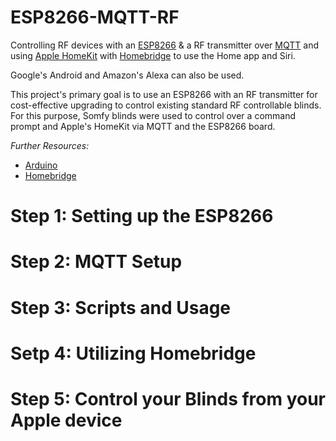 # ESP8266-MQTT-RF
Controlling RF devices with an [ESP8266](https://www.espressif.com/en/products/socs/esp8266) &amp; a RF transmitter over [MQTT](https://mqtt.org/) and using [Apple HomeKit](https://en.wikipedia.org/wiki/HomeKit) with [Homebridge](https://homebridge.io/) to use the Home app and Siri.

Google's Android and Amazon's Alexa can also be used.

This project's primary goal is to use an ESP8266 with an RF transmitter for cost-effective upgrading to control existing standard RF controllable blinds.
For this purpose, Somfy blinds were used to control over a command prompt and Apple's HomeKit via MQTT and the ESP8266 board.

_Further Resources:_
* [Arduino](https://www.arduino.cc/)
* [Homebridge](https://github.com/homebridge/homebridge)

# Step 1: Setting up the ESP8266
# Step 2: MQTT Setup 
# Step 3: Scripts and Usage
# Setp 4: Utilizing Homebridge
# Step 5: Control your Blinds from your Apple device
